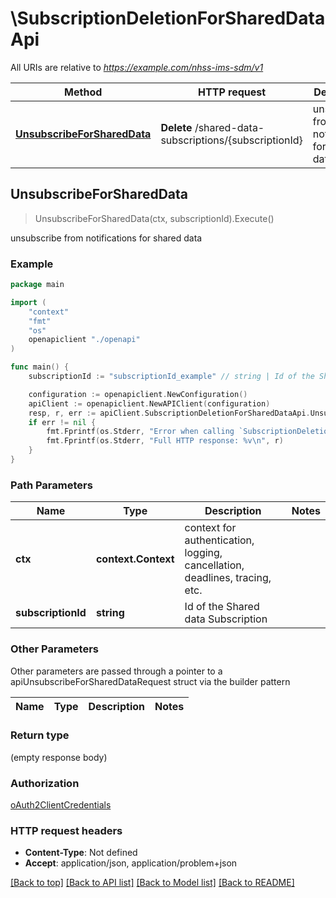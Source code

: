 # \SubscriptionDeletionForSharedDataApi

All URIs are relative to *https://example.com/nhss-ims-sdm/v1*

Method | HTTP request | Description
------------- | ------------- | -------------
[**UnsubscribeForSharedData**](SubscriptionDeletionForSharedDataApi.md#UnsubscribeForSharedData) | **Delete** /shared-data-subscriptions/{subscriptionId} | unsubscribe from notifications for shared data



## UnsubscribeForSharedData

> UnsubscribeForSharedData(ctx, subscriptionId).Execute()

unsubscribe from notifications for shared data

### Example

```go
package main

import (
    "context"
    "fmt"
    "os"
    openapiclient "./openapi"
)

func main() {
    subscriptionId := "subscriptionId_example" // string | Id of the Shared data Subscription

    configuration := openapiclient.NewConfiguration()
    apiClient := openapiclient.NewAPIClient(configuration)
    resp, r, err := apiClient.SubscriptionDeletionForSharedDataApi.UnsubscribeForSharedData(context.Background(), subscriptionId).Execute()
    if err != nil {
        fmt.Fprintf(os.Stderr, "Error when calling `SubscriptionDeletionForSharedDataApi.UnsubscribeForSharedData``: %v\n", err)
        fmt.Fprintf(os.Stderr, "Full HTTP response: %v\n", r)
    }
}
```

### Path Parameters


Name | Type | Description  | Notes
------------- | ------------- | ------------- | -------------
**ctx** | **context.Context** | context for authentication, logging, cancellation, deadlines, tracing, etc.
**subscriptionId** | **string** | Id of the Shared data Subscription | 

### Other Parameters

Other parameters are passed through a pointer to a apiUnsubscribeForSharedDataRequest struct via the builder pattern


Name | Type | Description  | Notes
------------- | ------------- | ------------- | -------------


### Return type

 (empty response body)

### Authorization

[oAuth2ClientCredentials](../README.md#oAuth2ClientCredentials)

### HTTP request headers

- **Content-Type**: Not defined
- **Accept**: application/json, application/problem+json

[[Back to top]](#) [[Back to API list]](../README.md#documentation-for-api-endpoints)
[[Back to Model list]](../README.md#documentation-for-models)
[[Back to README]](../README.md)


